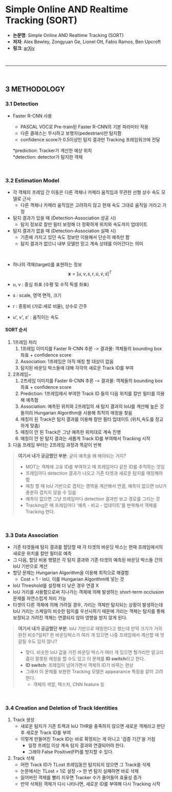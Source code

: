 # Simple Online AND Realtime Tracking (SORT)

- **논문명**: Simple Online AND Realtime Tracking (SORT)
- **저자**: Alex Bewley, Zongyuan Ge, Lionel Ott, Fabio Ramos, Ben Upcroft
- **링크**: [arXiv](https://arxiv.org/pdf/1602.00763)

<br>

----------
<br>

## 3 METHODOLOGY

### 3.1 Detection
- Faster R-CNN 사용
    - PASCAL VOC로 Pre-train된 Faster R-CNN의 기본 파라미터 적용
    - 다른 클래스는 무시하고 보행자(pedestrian)만 탐지함
    - confidence score가 0.5이상인 탐지 결과만 Tracking 프레임워크에 전달

    *prediction: Tracker가 계산한 예상 위치 <br>
    *detection: detector가 탐지한 객체

<br>

### 3.2 Estimation Model
- 각 객체의 프레임 간 이동은 다른 객체나 카메라 움직임과 무관한 선형 상수 속도 모델로 근사
    - 다른 객체나 카메라 움직임은 고려하지 않고 현재 속도 그대로 움직일 거라고 가정
- 탐지 결과가 있을 때 (Detection-Association 성공 시)
    - 탐지 정보로 칼만 필터 보정해 더 정확하게 위치와 속도까지 업데이트
- 탐지 결과가 없을 때 (Detection-Association 실패 시)
    - 기존에 가지고 있던 속도 정보만 이용해서 단순히 예측만 함
    - 탐지 결과가 없으니 내부 모델만 믿고 계속 상태를 이어간다는 의미

<br>

- 하나의 객체(target)를 표현하는 정보
$$ \mathbf{x} = [u, v, s, r, \dot{u}, \dot{v}, \dot{s}]^T $$

- u, v : 중심 좌표 (수평 및 수직 픽셀 좌표)
- s : scale, 영역 면적, 크기
- r : 종횡비 (가로:세로 비율), 상수로 간주
- u', v', s' : 움직이는 속도

#### SORT 순서

1. 1프레임 처리
    1. 1프레임 이미지를 Faster R-CNN 추론 -> 결과물: 객체들의 bounding box 좌표 + confidence score
    2. Association: 1프레임은 아직 매칭 할 대상이 없음
    3. 탐지된 바운딩 박스들에 대해 각각의 새로운 Track ID를 부여
2. 2프레임~
    1. 2프레임 이미지를 Faster R-CNN 추론 -> 결과물: 객체들의 bounding box 좌표 + confidence score
    2. Prediction: 1프레임에서 부여한 Track ID 들의 다음 위치를 칼만 필터를 이용해 예측함
    3. Association: 예측된 위치와 2프레임의 새 탐지 결과의 IoU를 계산해 높은 것들끼리 Hungarian Algorithm을 사용해 최적의 매칭을 찾음
    4. 매칭이 된 Track은 탐지 결과를 이용해 칼만 필터 업데이트 (위치,속도를 정교하게 맞춤)
    5. 매칭이 안 된 Track은 그냥 예측한 위치대로 계속 진행
    6. 매칭이 안 된 탐지 결과는 새롭게 Track ID를 부여해서 Tracking 시작
3. 다음 프레임 부터는 2프레임 과정과 똑같이 반복

> **여기서 내가 궁금했던 부분**: 굳이 예측을 왜 해야되는 거지?
>
> - MOT는 객체에 고유 ID를 부여하고 매 프레임마다 같은 ID를 추적하는 것임
> - 프레임마다 detection 결과가 나오고 기존 타겟과 새로운 탐지를 매칭해야함 
> - 매칭 할 때 IoU 기반으로 겹치는 영역을 계산해서 연결, 예측이 없으면 IoU가 충분히 겹치지 않을 수 있음
> - 예측이 없으면 그냥 프레임마다 detection 결과만 보고 경로를 그리는 것
> - Tracking은 매 프레임마다 '예측 - 비교 - 업데이트'를 반복해서 객체를 Tracking 한다.

<br>

### 3.3 Data Association

- 기존 타겟들에 탐지 결과를 할당할 때 각 타겟의 바운딩 박스는 현재 프레임에서의 새로운 위치를 칼만 필터로 예측
- 그 다음, 할당 비용 행렬은 각 탐지 결과와 기존 타겟의 예측된 바운딩 박스들 간의 IoU 기반으로 계산
- 할당 문제는 Hungarian Algorithm을 이용해 최적으로 해결함
    - Cost = 1 - IoU, 이를 Hungarian Algorithm에 넣는 것
- IoU Threshold를 설정해 더 낮은 경우 연결 X
- IoU 거리를 사용함으로써 지나가는 객체에 의해 발생하는 short-term occlusion 문제를 자연스럽게 처리 가능
- 타겟이 다른 객체에 의해 가려질 경우, 가리는 객체만 탐지되는 상황이 발생하는데 IoU 거리는 스케일이 비슷한 탐지를 우선시하기 때문에 가리는 객체는 탐지를 통해 보정되고 가려진 객체는 연결되지 않아 영향을 받지 않게 된다.

> **여기서 내가 궁금했던 부분**: IoU 기반으로 매칭한다고 했는데 만약 크기가 거의 완전 비슷?일치? 한 바운딩박스가 여러 개 있으면 나중 프레임에서 계산할 때 엇갈릴 수도 있지 않나?
>
> - 맞다. 비슷한 IoU 값을 가진 바운딩 박스가 여러 개 있으면 헝가리안 알고리즘이 잘못된 매칭을 할 수도 있고 이 문제를 **ID switch**라고 한다.
> - **ID switch**: 프레임이 넘어가면서 객체의 ID가 바뀌는 현상
> - 그래서 이 문제를 보완한 Tracking 모델은 appearance 특징을 같이 고려한다.
>   - 객체의 색깔, 텍스처, CNN feature 등

<br>

### 3.4 Creation and Deletion of Track Identities

1. Track 생성
    - 새로운 탐지가 기존 트랙과 IoU THR을 충족하지 않으면 새로운 객체라고 판단 후 새로운 Track ID를 부여
    - 이렇게 만들어진 Track ID는 바로 확정되는 게 아니고 '검증 기간'을 거침
        - 일정 프레임 이상 계속 탐지 결과와 연결되어야 한다.
        - 그래야 False Positive(FP)를 방지할 수 있다.
2. Track 삭제
    - 어떤 Track ID가 TLost 프레임동안 탐지되지 않으면 그 Track을 삭제
    - 논문에서는 TLost = 1로 설정 -> 한 번 탐지 실패하면 바로 삭제
    - 잃어버린 객체를 빨리 지우면 Tracker 수가 줄어들어 효율성 증가
    - 만약 삭제된 객체가 다시 나타나면, 새로운 ID를 부여해 다시 Tracking 시작
